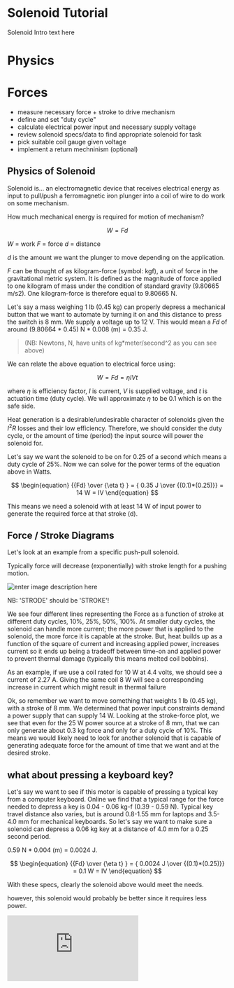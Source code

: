 # Solenoid Tutorial

Solenoid Intro text here 


#  Physics 
#  Forces 

- measure necessary force + stroke to drive mechanism 
- define and set "duty cycle"
- calculate electrical power input and necessary supply voltage 
- review solenoid specs/data to find appropriate solenoid for task 
- pick suitable coil gauge given voltage 
- implement a return mechninism (optional) 

## Physics of Solenoid 

Solenoid is... an electromagnetic device that receives electrical energy as input to pull/push a ferromagnetic iron plunger into a coil of wire to do work on some mechanism. 

How much mechanical energy is required for motion of mechanism? 

$$ \begin{equation}
W = Fd
\end{equation}
$$

$W$ = work 
$F$ = force 
$d$ = distance 


$d$ is the amount we want the plunger to move depending on the application.  

$F$ can be thought of as kilogram-force (symbol: kgf), a unit of force in the gravitational metric system. It is defined as the magnitude of force applied to one kilogram of mass under the condition of standard gravity (9.80665 m/s2). One kilogram-force is therefore equal to 9.80665 N. 


Let's say a mass weighing 1 lb (0.45 kg) can properly depress a mechanical button that we want to automate by turning it on and this distance to press the switch is 8 mm. We supply a voltage up to 12 V.  This would mean a $Fd$ of around (9.80664 * 0.45) N * 0.008 (m) = 0.35 J.  

>(NB: Newtons, N, have units of kg*meter/second^2 as you can see above)

We can relate the above equation to electrical force using: 

$$ \begin{equation}
W = Fd = \eta IVt
\end{equation}
$$  

where $\eta$ is efficiency factor, $I$ is current, $V$ is supplied voltage, and $t$ is actuation time (duty cycle). We will approximate $\eta$ to be 0.1 which is on the safe side. 

Heat generation is a desirable/undesirable character of solenoids given the $I^2 R$ losses and their low efficiency. Therefore, we should consider the duty cycle, or the amount of time (period) the input source will power the solenoid for. 

Let's say we want the solenoid to be on for 0.25 of a second which means a duty cycle of 25%. Now we can solve for the power terms of the equation above in Watts. 

$$ \begin{equation} 
{{Fd} \over {\eta t} } = { 0.35 J \over {(0.1)*(0.25)}} = 14 W = IV
\end{equation}
$$  

This means we need a solenoid with at least 14 W of input power to generate the required force at that stroke (d). 

## Force / Stroke Diagrams 

Let's look at an example from a specific push-pull solenoid. 

Typically force will decrease (exponentially) with stroke length for a pushing motion. 


![enter image description here](https://cdn-shop.adafruit.com/product-files/3992/3992_diagram.jpg)
   
NB: 'STRODE' should be 'STROKE'!

We see four different lines representing the Force as a function of stroke at different duty cycles, 10%, 25%, 50%, 100%. At smaller duty cycles, the solenoid can handle more current; the more power that is applied to the solenoid, the more force it is capable at the stroke. But, heat builds up as a function of the square of current and increasing applied power, increases current so it ends up being a tradeoff between time-on and applied power to prevent thermal damage (typically this means melted coil bobbins). 

As an example, if we use a coil rated for 10 W at 4.4 volts, we should see a current of 2.27 A. Giving the same coil 8 W will see a corresponding increase in current which might result in thermal failure 

Ok, so remember we want to move something that weights 1 lb (0.45 kg), with a stroke of 8 mm. We determined that power input constraints demand a power supply that can supply 14 W. Looking at the stroke-force plot, we see that even for the 25 W power source at a stroke of 8 mm, that we can only generate about 0.3 kg force and only for a duty cycle of 10%. This means we would likely need to look for another solenoid that is capable of generating adequate force for the amount of time that we want and at the desired stroke. 

## what about pressing a keyboard key? 

Let's say we want to see if this motor is capable of pressing a typical key from a computer keyboard. Online we find that a typical range for the force needed to depress a key is 0.04 - 0.06 kg-f (0.39 - 0.59 N). Typical key travel distance also varies, but is around 0.8-1.55 mm for laptops and 3.5-4.0 mm for mechanical keyboards. So let's say we want to make sure a solenoid can depress a 0.06 kg key at a distance of 4.0 mm for a 0.25 second period.  

0.59 N * 0.004 (m) = 0.0024 J.

$$ \begin{equation} 
{{Fd} \over {\eta t} } = { 0.0024 J \over {(0.1)*(0.25)}} = 0.1 W = IV
\end{equation}
$$  

With these specs, clearly the solenoid above would meet the needs. 

however, this solenoid would probably be better since it requires less power.  

![enter image description here](https://www.hobbytronics.co.za/Content/external/1274/D2512640695.pdf) 






